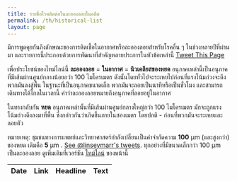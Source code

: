 ```yaml
---
title: รายชื่อโรคติดต่อในละอองลอยในอดีต
permalink: /th/historical-list
layout: page
---
```


<script
  src="https://code.jquery.com/jquery-3.6.0.min.js"
  integrity="sha256-/xUj+3OJU5yExlq6GSYGSHk7tPXikynS7ogEvDej/m4="
  crossorigin="anonymous"></script>
<script type="text/javascript" src="https://cdn.datatables.net/1.10.11/js/jquery.dataTables.min.js"></script>
<script type="text/javascript" src="https://cdn.datatables.net/fixedcolumns/3.2.1/js/dataTables.fixedColumns.min.js"></script>
<script src="https://unpkg.com/dayjs@1.8.21/dayjs.min.js"></script>
<link rel="stylesheet" type="text/css" href="https://cdn.datatables.net/1.10.25/css/jquery.dataTables.min.css">

มีการพูดคุยกันถึงลักษณะของการติดเชื้อในอากาศหรือละอองลอยสำหรับโรคอื่น ๆ ในช่วงหลายปีที่ผ่านมา และรายการนี้ประกอบด้วยการพัฒนาที่สำคัญหลายประการในหัวข้อเหล่านี้  <a href="https://twitter.com/intent/tweet?url=https%3A%2F%2Fits-airborne.org%2Fhistorical-list&via=AerosolizedC19&text=%23COVIDisAirborne%20%23masks4All%20%23bewareOfSharedAir%20%23ventilation. See: " target="_blank">Tweet This Page</a>

เพื่อประโยชน์ของไทม์ไลน์นี้ **ละอองลอย** = **ในอากาศ** = **นิวเคลียสของหยด** อนุภาคเหล่านี้เป็นอนุภาคที่มีเส้นผ่านศูนย์กลางน้อยกว่า 100 ไมโครเมตร ดังนั้นโดยทั่วไปจะระเหยไปก่อนที่แรงโน้มถ่วงจะดึงพวกมันลงสู่พื้น ในฐานะที่เป็นอนุภาคขนาดเล็ก พวกมันจะลอยเป็นนาทีหรือเป็นชั่วโมง และสามารถเดินทางได้ไกลในเวลานี้ คำว่าละอองลอยหมายถึงอนุภาคที่ลอยอยู่ในอากาศ

ในทางกลับกัน **หยด** อนุภาคเหล่านั้นที่มีเส้นผ่านศูนย์กลางใหญ่กว่า 100 ไมโครเมตร มักจะถูกแรงโน้มถ่วงดึงลงมาที่พื้น ซึ่งกล่าวกันว่าเกิดขึ้นภายในสองเมตร โดยปกติ - ก่อนที่พวกมันจะระเหยและลอยตัว


หมายเหตุ: ชุมชนทางการแพทย์และวิทยาศาสตร์กำลังเปลี่ยนเป็นคำจำกัดความ **100** μm (และสูงกว่า) ของหยด เดิมคือ **5** μm . <a target="_blank" href="https://twitter.com/linseymarr/status/1336318245348003840">See @linseymarr's tweets</a>. ทุกอย่างที่มีขนาดเล็กกว่า 100 μm เป็นละอองลอย ดูเพิ่มเติมที่เวอร์ชัน [ไทม์ไลน์](historical-timeline.html) ของหน้านี้

<script>
$(document).ready(function () {
    $.noConflict();

       $.getJSON("../media/aerosol-history-timeline.json", function(tl) {
            for(i=0;i < tl.events.length;i++){
                    var html='';
                    var dt = tl.events[i].start_date.year; 
                    var mt = tl.events[i].start_date.month;
                    var dy = tl.events[i].start_date.day;
                    if (mt > 0) {
                        dt = dt + "-" + mt;     
                        if (dy > 0) {
                            dt = dayjs(dt + "-" + dy).format('MMM D, YYYY');     
                        } else {
                            dt = dayjs(dt + "-1").format('MMM, YYYY');    
                        }
                    }

                    dt = dt.replaceAll("-undefined","");
                    html +='<td>' + dt +'</td>';
                    html +='<td><a href="' + tl.events[i].media.link +'">link</a></td>';
                    html +='<td>' + tl.events[i].text.headline +'</td>';
                    html +='<td>' + tl.events[i].text.text +'</td>';
                    $('#table_id tbody').append('<tr>'+html+'</tr>');
            }
            $('#table_id').DataTable();
       });
});
</script>

<table id="table_id" class="display">
    <thead>
        <tr>
          <th>Date</th>
          <th>Link</th> 
          <th>Headline</th> 
          <th>Text</th>
        </tr>
    </thead>
    <tbody>        
    </tbody>
</table>